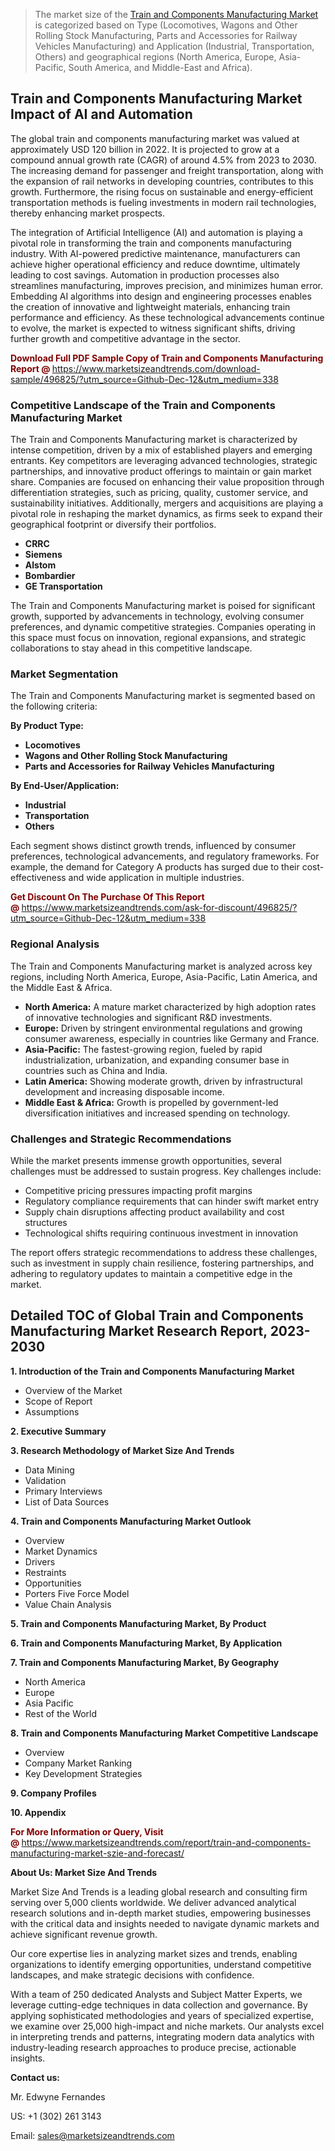 <blockquote><p>The market size of the <a href="https://www.marketsizeandtrends.com/download-sample/496825/?utm_source=Github-Dec-12&amp;utm_medium=338" target="_blank">Train and Components Manufacturing Market </a>is categorized based on Type (Locomotives, Wagons and Other Rolling Stock Manufacturing, Parts and Accessories for Railway Vehicles Manufacturing) and Application (Industrial, Transportation, Others) and geographical regions (North America, Europe, Asia-Pacific, South America, and Middle-East and Africa).</p></blockquote><p><h2>Train and Components Manufacturing Market Impact of AI and Automation</h2><p>The global train and components manufacturing market was valued at approximately USD 120 billion in 2022. It is projected to grow at a compound annual growth rate (CAGR) of around 4.5% from 2023 to 2030. The increasing demand for passenger and freight transportation, along with the expansion of rail networks in developing countries, contributes to this growth. Furthermore, the rising focus on sustainable and energy-efficient transportation methods is fueling investments in modern rail technologies, thereby enhancing market prospects.</p><p>The integration of Artificial Intelligence (AI) and automation is playing a pivotal role in transforming the train and components manufacturing industry. With AI-powered predictive maintenance, manufacturers can achieve higher operational efficiency and reduce downtime, ultimately leading to cost savings. Automation in production processes also streamlines manufacturing, improves precision, and minimizes human error. Embedding AI algorithms into design and engineering processes enables the creation of innovative and lightweight materials, enhancing train performance and efficiency. As these technological advancements continue to evolve, the market is expected to witness significant shifts, driving further growth and competitive advantage in the sector.</p></p><p><strong><span style="color: #800000;">Download Full PDF Sample Copy of Train and Components Manufacturing Report @</span>&nbsp;</strong><a href="https://www.marketsizeandtrends.com/download-sample/496825/?utm_source=Github-Dec-12&amp;utm_medium=338">https://www.marketsizeandtrends.com/download-sample/496825/?utm_source=Github-Dec-12&amp;utm_medium=338</a></p><h3>Competitive Landscape of the Train and Components Manufacturing Market</h3><p>The Train and Components Manufacturing market is characterized by intense competition, driven by a mix of established players and emerging entrants. Key competitors are leveraging advanced technologies, strategic partnerships, and innovative product offerings to maintain or gain market share. Companies are focused on enhancing their value proposition through differentiation strategies, such as pricing, quality, customer service, and sustainability initiatives. Additionally, mergers and acquisitions are playing a pivotal role in reshaping the market dynamics, as firms seek to expand their geographical footprint or diversify their portfolios.</p><p><strong><p><ul><li>CRRC </li><li> Siemens </li><li> Alstom </li><li> Bombardier </li><li> GE Transportation</p></li></ul></p></strong></p><p>The Train and Components Manufacturing market is poised for significant growth, supported by advancements in technology, evolving consumer preferences, and dynamic competitive strategies. Companies operating in this space must focus on innovation, regional expansions, and strategic collaborations to stay ahead in this competitive landscape.</p><h3>Market Segmentation</h3><p>The Train and Components Manufacturing market is segmented based on the following criteria:</p><p><strong>By Product Type:</strong></p><p><strong><p><ul><li>Locomotives </li><li> Wagons and Other Rolling Stock Manufacturing </li><li> Parts and Accessories for Railway Vehicles Manufacturing</p></li></ul></p></strong></p><p><strong>By End-User/Application:</strong></p><p><strong><p><ul><li>Industrial </li><li> Transportation </li><li> Others</p></li></ul></p></strong></p><p>Each segment shows distinct growth trends, influenced by consumer preferences, technological advancements, and regulatory frameworks. For example, the demand for Category A products has surged due to their cost-effectiveness and wide application in multiple industries.</p><p><strong><span style="color: #800000;">Get Discount On The Purchase Of This Report @&nbsp;</span></strong><a href="https://www.marketsizeandtrends.com/ask-for-discount/496825/?utm_source=Github-Dec-12&amp;utm_medium=338">https://www.marketsizeandtrends.com/ask-for-discount/496825/?utm_source=Github-Dec-12&amp;utm_medium=338</a></p><h3>Regional Analysis</h3><p>The Train and Components Manufacturing market is analyzed across key regions, including North America, Europe, Asia-Pacific, Latin America, and the Middle East &amp; Africa.</p><ul><li><strong>North America:</strong> A mature market characterized by high adoption rates of innovative technologies and significant R&amp;D investments.</li><li><strong>Europe:</strong> Driven by stringent environmental regulations and growing consumer awareness, especially in countries like Germany and France.</li><li><strong>Asia-Pacific:</strong> The fastest-growing region, fueled by rapid industrialization, urbanization, and expanding consumer base in countries such as China and India.</li><li><strong>Latin America:</strong> Showing moderate growth, driven by infrastructural development and increasing disposable income.</li><li><strong>Middle East &amp; Africa:</strong> Growth is propelled by government-led diversification initiatives and increased spending on technology.</li></ul><h3>Challenges and Strategic Recommendations</h3><p>While the market presents immense growth opportunities, several challenges must be addressed to sustain progress. Key challenges include:</p><ul><li>Competitive pricing pressures impacting profit margins</li><li>Regulatory compliance requirements that can hinder swift market entry</li><li>Supply chain disruptions affecting product availability and cost structures</li><li>Technological shifts requiring continuous investment in innovation</li></ul><p>The report offers strategic recommendations to address these challenges, such as investment in supply chain resilience, fostering partnerships, and adhering to regulatory updates to maintain a competitive edge in the market.</p><h2>Detailed TOC of Global Train and Components Manufacturing Market Research Report, 2023-2030</h2><p><strong>1. Introduction of the Train and Components Manufacturing Market</strong></p><ul><li>Overview of the Market</li><li>Scope of Report</li><li>Assumptions&nbsp;</li></ul><p><strong>2. Executive Summary</strong></p><p><strong>3. Research Methodology of <strong>Market Size And Trends</strong></strong></p><ul><li>Data Mining</li><li>Validation</li><li>Primary Interviews</li><li>List of Data Sources&nbsp;</li></ul><p><strong>4. Train and Components Manufacturing Market Outlook</strong></p><ul><li>Overview</li><li>Market Dynamics</li><li>Drivers</li><li>Restraints</li><li>Opportunities</li><li>Porters Five Force Model</li><li>Value Chain Analysis&nbsp;</li></ul><p><strong>5. Train and Components Manufacturing Market, By Product</strong></p><p><strong>6. Train and Components Manufacturing Market, By Application</strong></p><p><strong>7. Train and Components Manufacturing Market, By Geography</strong></p><ul><li>North America</li><li>Europe</li><li>Asia Pacific</li><li>Rest of the World&nbsp;</li></ul><p><strong>8. Train and Components Manufacturing Market Competitive Landscape</strong></p><ul><li>Overview</li><li>Company Market Ranking</li><li>Key Development Strategies&nbsp;</li></ul><p><strong>9. Company Profiles</strong></p><p><strong>10. Appendix</strong></p><p><strong><span style="color: #800000;">For More Information or Query, Visit @&nbsp;</span></strong><a href="https://www.marketsizeandtrends.com/report/train-and-components-manufacturing-market-szie-and-forecast/">https://www.marketsizeandtrends.com/report/train-and-components-manufacturing-market-szie-and-forecast/</a></p><p></p><p><strong>About Us:&nbsp;Market Size And Trends</strong></p><p>Market Size And Trends&nbsp;is a leading global research and consulting firm serving over 5,000 clients worldwide. We deliver advanced analytical research solutions and in-depth market studies, empowering businesses with the critical data and insights needed to navigate dynamic markets and achieve significant revenue growth.</p><p>Our core expertise lies in analyzing market sizes and trends, enabling organizations to identify emerging opportunities, understand competitive landscapes, and make strategic decisions with confidence.</p><p>With a team of 250 dedicated Analysts and Subject Matter Experts, we leverage cutting-edge techniques in data collection and governance. By applying sophisticated methodologies and years of specialized expertise, we examine over 25,000 high-impact and niche markets. Our analysts excel in interpreting trends and patterns, integrating modern data analytics with industry-leading research approaches to produce precise, actionable insights.</p><p><strong>Contact us:</strong></p><p>Mr. Edwyne Fernandes</p><p>US: +1 (302) 261 3143</p><p>Email: <a href="mailto:sales@marketsizeandtrends.com">sales@marketsizeandtrends.com</a>&nbsp;</p>

